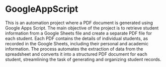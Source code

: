 # GoogleAppScript
This is an automation project where a PDF document is generated using Google Apps Script. The main objective of the project is to retrieve student information from a Google Sheets file and create a separate PDF file for each student. Each PDF contains the details of individual students, as recorded in the Google Sheets, including their personal and academic information. The process automates the extraction of data from the spreadsheet and converts it into a structured PDF document for each student, streamlining the task of generating and organizing student records.







